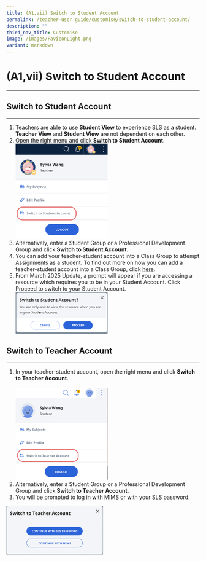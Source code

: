 ```yaml
---
title: (A1,vii) Switch to Student Account
permalink: /teacher-user-guide/customise/switch-to-student-account/
description: ""
third_nav_title: Customise
image: /images/FaviconLight.png
variant: markdown
---
```

<h1>(A1,vii) Switch to Student Account</h1><hr>
<h2>Switch to Student Account</h2>
<hr>
<ol>
  <li>Teachers are able to use <strong>Student View</strong> to experience SLS as a student. <strong>Teacher View</strong> and <strong>Student View</strong> are not dependent on each other.</li>
  <li>Open the right menu and click <strong>Switch to Student Account</strong>.</li>
	<img alt="Switch to Student Account" style="width: 50%;" src="/images/2Teacher/Cu-TeacherStudent.png">  
<li>Alternatively, enter a Student Group or a Professional Development Group and click <strong>Switch to Student Account</strong>.</li>
  <li>You can add your teacher-student account into a Class Group to attempt Assignments as a student. To find out more on how you can add a teacher-student account into a Class Group, click <a target="_blank" href="/teacher-user-guide/organise/add-teachers-as-students-to-a-class-group/">here</a>.</li>
<li>From March 2025 Update, a prompt will appear if you are accessing a resource which requires you to be in your Student Account. Click Proceed to switch to your Student Account.</li>
<img alt="Switch to Student Account" style="width: 50%;" src="/images/2Teacher/Cu_StudentAttemptURL.png">
</ol>
<h2>Switch to Teacher Account</h2>
<hr>
<ol><li>In your teacher-student account, open the right menu and click <strong>Switch to Teacher Account</strong>.</li>
<br>
<img alt="Switch to Student Account" style="width: 50%;" src="/images/2Teacher/Cu-TeacherStudent1.png">
<br> 
<li>Alternatively, enter a Student Group or a Professional Development Group and click <strong>Switch to Teacher Account</strong>.</li>
<li>You will be prompted to log in with MIMS or with your SLS password.</li>
</ol>
<img alt="Switch to Student Account" style="width: 50%;" src="/images/2Teacher/Cu-TeacherStudent2.png">